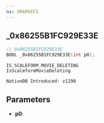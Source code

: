 ```yaml
---
ns: GRAPHICS
---
```

## _0x86255B1FC929E33E

```c
// 0x86255B1FC929E33E
BOOL _0x86255B1FC929E33E(int p0);
```

```
IS_SCALEFORM_MOVIE_DELETING
IsScaleformMovieDeleting

NativeDB Introduced: v1290
```

## Parameters
* **p0**:

